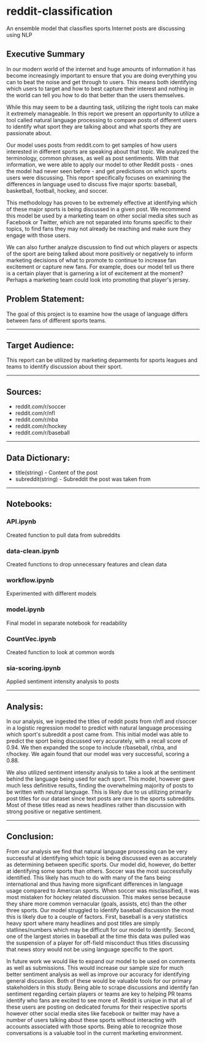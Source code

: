 # reddit-classification
An ensemble model that classifies sports Internet posts are discussing using NLP

## Executive Summary
In our modern world of the internet and huge amounts of information it has become increasingly important to ensure that you are doing everything you can to beat the noise and get through to users. This means both identifying which users to target and how to best capture their interest and nothing in the world can tell you how to do that better than the users themselves. 

While this may seem to be a daunting task, utilizing the right tools can make it extremely manageable. In this report we present an opportunity to utilize a tool called natural language processing to compare posts of different users to identify what sport they are talking about and what sports they are passionate about. 

Our model uses posts from reddit.com to get samples of how users interested in different sports are speaking about that topic. We analyzed the terminology, common phrases, as well as post sentiments. With that information, we were able to apply our model to other Reddit posts - ones the model had never seen before - and get predictions on which sports users were discussing. This report specifically focuses on examining the differences in language used to discuss five major sports: baseball, basketball, football, hockey, and soccer. 

This methodology has proven to be extremely effective at identifying which of these major sports is being discussed in a given post. We recommend this model be used by a marketing team on other social media sites such as Facebook or Twitter, which are not separated into forums specific to their topics, to find fans they may not already be reaching and make sure they engage with those users.

We can also further analyze discussion to find out which players or aspects of the sport are being talked about more positively or negatively to inform marketing decisions of what to promote to continue to increase fan excitement or capture new fans. For example, does our model tell us there is a certain player that is garnering a lot of excitement at the moment? Perhaps a marketing team could look into promoting that player's jersey.


## Problem Statement:
The goal of this project is to examine how the usage of language differs between fans of different sports teams.

---
## Target Audience:
This report can be utilized by marketing deparments for sports leagues and teams to identify discussion about their sport.

---
## Sources:
- reddit.com/r/soccer
- reddit.com/r/nfl
- reddit.com/r/nba
- reddit.com/r/hockey
- reddit.com/r/baseball


---
## Data Dictionary:
- title(string) - Content of the post
- subreddit(string) - Subreddit the post was taken from

---
## Notebooks:
### API.ipynb
Created function to pull data from subreddits

### data-clean.ipynb
Created functions to drop unnecessary features and clean data

### workflow.ipynb
Experimented with different models

### model.ipynb
Final model in separate notebook for readability

### CountVec.ipynb
Created function to look at common words

### sia-scoring.ipynb
Applied sentiment intensity analysis to posts

---
## Analysis:
In our analysis, we ingested the titles of reddit posts from r/nfl and r/soccer in a logistic regression model to predict with natural language processing which sport's subreddit a post came from. This initial model was able to predict the sport being discussed very accurately, with a recall score of 0.94. We then expanded the scope to include r/baseball, r/nba, and r/hockey. We again found that our model was very successful, scoring a 0.88. 

We also utilized sentiment intensity analysis to take a look at the sentiment behind the language being used for each sport. This model, however gave much less definitive results, finding the overwhelming majority of posts to be written with neutral language. This is likely due to us utilizing primarily post titles for our dataset since text posts are rare in the sports subreddits. Most of these titles read as news headlines rather than discussion with strong positive or negative sentiment. 

---
## Conclusion:
From our analysis we find that natural language processing can be very successful at identifying which topic is being discussed even as accurately as determining between specific sports. Our model did, however, do better at identifying some sports than others. Soccer was the most successfully identified. This likely has much to do with many of the fans being international and thus having more significant differences in language usage compared to American sports. When soccer was misclassified, it was most mistaken for hockey related discussion. This makes sense because they share more common vernacular (goals, assists, etc) than the other three sports. Our model struggled to identify baseball discussion the most this is likely due to a couple of factors. First, baseball is a very statistics heavy sport where many headlines and post titles are simply statlines/numbers which may be difficult for our model to identify. Second, one of the largest stories in baseball at the time this data was pulled was the suspension of a player for off-field misconduct thus titles discussing that news story would not be using language specific to the sport.

In future work we would like to expand our model to be used on comments as well as submissions. This would increase our sample size for much better sentiment analysis as well as improve our accuracy for identifying general discussion. Both of these would be valuable tools for our primary stakeholders in this study. Being able to scrape discussions and identify fan sentiment regarding certain players or teams are key to helping PR teams identify who fans are excited to see more of. Reddit is unique in that all of these users are posting on dedicated forums for their respective sports however other social media sites like facebook or twitter may have a number of users talking about these sports without interacting with accounts associated with those sports. Being able to recognize those conversations is a valuable tool in the current marketing environment.
